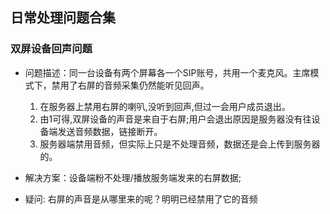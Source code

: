 ## **日常处理问题合集** 
### **双屏设备回声问题**
- 问题描述：同一台设备有两个屏幕各一个SIP账号，共用一个麦克风。主席模式下，禁用了右屏的音频采集仍然能听见回声。
    1. 在服务器上禁用右屏的喇叭,没听到回声,但过一会用户成员退出。
    2. 由1可得,双屏设备的声音是来自于右屏;用户会退出原因是服务器没有往设备端发送音频数据，链接断开。
    3. 服务器端禁用音频，但实际上只是不处理音频，数据还是会上传到服务器的。

- 解决方案：设备端粉不处理/播放服务端发来的右屏数据;
- 疑问: 右屏的声音是从哪里来的呢？明明已经禁用了它的音频